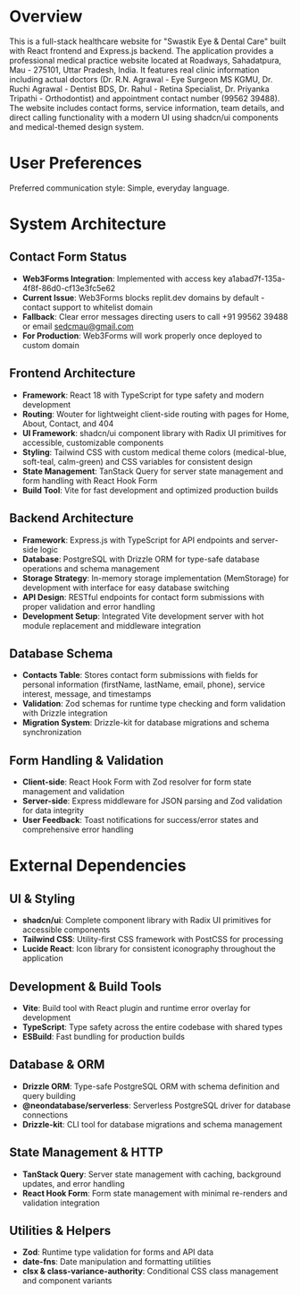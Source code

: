 # Overview

This is a full-stack healthcare website for "Swastik Eye & Dental Care" built with React frontend and Express.js backend. The application provides a professional medical practice website located at Roadways, Sahadatpura, Mau - 275101, Uttar Pradesh, India. It features real clinic information including actual doctors (Dr. R.N. Agrawal - Eye Surgeon MS KGMU, Dr. Ruchi Agrawal - Dentist BDS, Dr. Rahul - Retina Specialist, Dr. Priyanka Tripathi - Orthodontist) and appointment contact number (99562 39488). The website includes contact forms, service information, team details, and direct calling functionality with a modern UI using shadcn/ui components and medical-themed design system.

# User Preferences

Preferred communication style: Simple, everyday language.

# System Architecture

## Contact Form Status
- **Web3Forms Integration**: Implemented with access key a1abad7f-135a-4f8f-86d0-cf13e3fc5e62
- **Current Issue**: Web3Forms blocks replit.dev domains by default - contact support to whitelist domain
- **Fallback**: Clear error messages directing users to call +91 99562 39488 or email sedcmau@gmail.com
- **For Production**: Web3Forms will work properly once deployed to custom domain

## Frontend Architecture
- **Framework**: React 18 with TypeScript for type safety and modern development
- **Routing**: Wouter for lightweight client-side routing with pages for Home, About, Contact, and 404
- **UI Framework**: shadcn/ui component library with Radix UI primitives for accessible, customizable components
- **Styling**: Tailwind CSS with custom medical theme colors (medical-blue, soft-teal, calm-green) and CSS variables for consistent design
- **State Management**: TanStack Query for server state management and form handling with React Hook Form
- **Build Tool**: Vite for fast development and optimized production builds

## Backend Architecture
- **Framework**: Express.js with TypeScript for API endpoints and server-side logic
- **Database**: PostgreSQL with Drizzle ORM for type-safe database operations and schema management
- **Storage Strategy**: In-memory storage implementation (MemStorage) for development with interface for easy database switching
- **API Design**: RESTful endpoints for contact form submissions with proper validation and error handling
- **Development Setup**: Integrated Vite development server with hot module replacement and middleware integration

## Database Schema
- **Contacts Table**: Stores contact form submissions with fields for personal information (firstName, lastName, email, phone), service interest, message, and timestamps
- **Validation**: Zod schemas for runtime type checking and form validation with Drizzle integration
- **Migration System**: Drizzle-kit for database migrations and schema synchronization

## Form Handling & Validation
- **Client-side**: React Hook Form with Zod resolver for form state management and validation
- **Server-side**: Express middleware for JSON parsing and Zod validation for data integrity
- **User Feedback**: Toast notifications for success/error states and comprehensive error handling

# External Dependencies

## UI & Styling
- **shadcn/ui**: Complete component library with Radix UI primitives for accessible components
- **Tailwind CSS**: Utility-first CSS framework with PostCSS for processing
- **Lucide React**: Icon library for consistent iconography throughout the application

## Development & Build Tools
- **Vite**: Build tool with React plugin and runtime error overlay for development
- **TypeScript**: Type safety across the entire codebase with shared types
- **ESBuild**: Fast bundling for production builds

## Database & ORM
- **Drizzle ORM**: Type-safe PostgreSQL ORM with schema definition and query building
- **@neondatabase/serverless**: Serverless PostgreSQL driver for database connections
- **Drizzle-kit**: CLI tool for database migrations and schema management

## State Management & HTTP
- **TanStack Query**: Server state management with caching, background updates, and error handling
- **React Hook Form**: Form state management with minimal re-renders and validation integration

## Utilities & Helpers
- **Zod**: Runtime type validation for forms and API data
- **date-fns**: Date manipulation and formatting utilities
- **clsx & class-variance-authority**: Conditional CSS class management and component variants